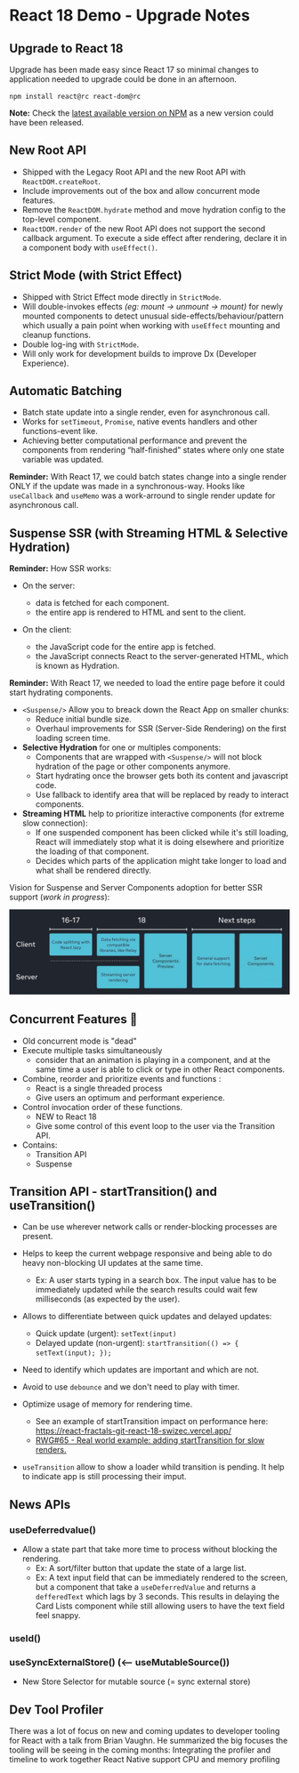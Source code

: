 # React 18 Demo - Upgrade Notes

## Upgrade to React 18

Upgrade has been made easy since React 17 so minimal changes to application needed to upgrade could be done in an afternoon.

```
npm install react@rc react-dom@rc
```

**Note:** Check the [latest available version on NPM](https://www.npmjs.com/package/react) as a new version could have been released.

## New Root API

-   Shipped with the Legacy Root API and the new Root API with `ReactDOM.createRoot`.
-   Include improvements out of the box and allow concurrent mode features.
-   Remove the `ReactDOM.hydrate` method and move hydration config to the top-level component.
-   `ReactDOM.render` of the new Root API does not support the second callback argument. To execute a side effect after rendering, declare it in a component body with `useEffect()`.

## Strict Mode (with Strict Effect)

-   Shipped with Strict Effect mode directly in `StrictMode`.
-   Will double-invokes effects _(eg: mount -> unmount -> mount)_ for newly mounted components to detect unusual side-effects/behaviour/pattern which usually a pain point when working with `useEffect` mounting and cleanup functions.
-   Double log-ing with `StrictMode`.
-   Will only work for development builds to improve Dx (Developer Experience).

## Automatic Batching

-   Batch state update into a single render, even for asynchronous call.
-   Works for `setTimeout`, `Promise`, native events handlers and other functions-event like.
-   Achieving better computational performance and prevent the components from rendering “half-finished” states where only one state variable was updated.

**Reminder:** With React 17, we could batch states change into a single render ONLY if the update was made in a synchronous-way. Hooks like `useCallback` and `useMemo` was a work-arround to single render update for asynchronous call.

## Suspense SSR (with Streaming HTML & Selective Hydration)

**Reminder:** How SSR works:

-   On the server:
    -   data is fetched for each component.
    -   the entire app is rendered to HTML and sent to the client.
-   On the client:

    -   the JavaScript code for the entire app is fetched.
    -   the JavaScript connects React to the server-generated HTML, which is known as Hydration.

**Reminder:** With React 17, we needed to load the entire page before it could start hydrating components.

-   `<Suspense/>` Allow you to breack down the React App on smaller chunks:
    -   Reduce initial bundle size.
    -   Overhaul improvements for SSR (Server-Side Rendering) on the first loading screen time.
-   **Selective Hydration** for one or multiples components:
    -   Components that are wrapped with `<Suspense/>` will not block hydration of the page or other components anymore.
    -   Start hydrating once the browser gets both its content and javascript code.
    -   Use fallback to identify area that will be replaced by ready to interact components.
-   **Streaming HTML** help to prioritize interactive components (for extreme slow connection):
    -   If one suspended component has been clicked while it's still loading, React will immediately stop what it is doing elsewhere and prioritize the loading of that component.
    -   Decides which parts of the application might take longer to load and what shall be rendered directly.

Vision for Suspense and Server Components adoption for better SSR support (_work in progress_):

![concurrent-feature](./misc/concurrent-features-plan.jpg)

## Concurrent Features :rocket:

-   Old concurrent mode is "dead"
-   Execute multiple tasks simultaneously
    -   consider that an animation is playing in a component, and at the same time a user is able to click or type in other React components.
-   Combine, reorder and prioritize events and functions :
    -   React is a single threaded process
    -   Give users an optimum and performant experience.
-   Control invocation order of these functions.
    -   NEW to React 18
    -   Give some control of this event loop to the user via the Transition API.
-   Contains:
    -   Transition API
    -   Suspense

## Transition API - startTransition() and useTransition()

-   Can be use wherever network calls or render-blocking processes are present.

-   Helps to keep the current webpage responsive and being able to do heavy non-blocking UI updates at the same time.
    -   Ex: A user starts typing in a search box. The input value has to be immediately updated while the search results could wait few milliseconds (as expected by the user).
-   Allows to differentiate between quick updates and delayed updates:
    -   Quick update (urgent): `setText(input)`
    -   Delayed update (non-urgent): `startTransition(() => { setText(input); });`
-   Need to identify which updates are important and which are not.
-   Avoid to use `debounce` and we don't need to play with timer.
-   Optimize usage of memory for rendering time.
    -   See an example of startTransition impact on performance here: https://react-fractals-git-react-18-swizec.vercel.app/
    -   [RWG#65 - Real world example: adding startTransition for slow renders.](https://github.com/reactwg/react-18/discussions/65)
-   `useTransition` allow to show a loader whild transition is pending. It help to indicate app is still processing their imput.

## News APIs

### useDeferredvalue()

-   Allow a state part that take more time to process without blocking the rendering.
    -   Ex: A sort/filter button that update the state of a large list.
    -   Ex: A text input field that can be immediately rendered to the screen, but a component that take a `useDeferredValue` and returns a `defferedText` which lags by 3 seconds. This results in delaying the Card Lists component while still allowing users to have the text field feel snappy.

### useId()

### useSyncExternalStore() (<-- useMutableSource())

-   New Store Selector for mutable source (= sync external store)

## Dev Tool Profiler

There was a lot of focus on new and coming updates to developer tooling for React with a talk from Brian Vaughn.
He summarized the big focuses the tooling will be seeing in the coming months:
Integrating the profiler and timeline to work together
React Native support
CPU and memory profiling
